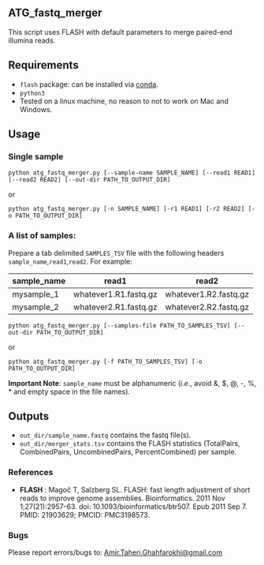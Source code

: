## ATG_fastq_merger

This script uses FLASH with default parameters to merge paired-end illumina reads.


## Requirements
* `flash` package: can be installed via [conda](https://anaconda.org/bioconda/flash).
* `python3`
* Tested on a linux machine, no reason to not to work on Mac and Windows.

## Usage 

### Single sample
`python atg_fastq_merger.py [--sample-name SAMPLE_NAME] [--read1 READ1] [--read2 READ2] [--out-dir PATH_TO_OUTPUT_DIR]`

or

`python atg_fastq_merger.py [-n SAMPLE_NAME] [-r1 READ1] [-r2 READ2] [-o PATH_TO_OUTPUT_DIR]`
    
### A list of samples:

Prepare a tab delimited `SAMPLES_TSV` file with the following headers `sample_name`,`read1`,`read2`. For example:

| sample_name  | read1                   | read2                 |
| ------------ | ----------------------- | --------------------- |
| mysample_1   | whatever1.R1.fastq.gz   | whatever1.R2.fastq.gz |
| mysample_2   | whatever2.R1.fastq.gz   | whatever2.R2.fastq.gz |


`python atg_fastq_merger.py [--samples-file PATH_TO_SAMPLES_TSV] [--out-dir PATH_TO_OUTPUT_DIR]`

or

`python atg_fastq_merger.py [-f PATH_TO_SAMPLES_TSV] [-o PATH_TO_OUTPUT_DIR]`

    
**Important Note**: `sample_name` must be alphanumeric (*i.e.*, avoid &, $, @, -, %, * and empty space in the file names).

## Outputs
* `out_dir/sample_name.fastq` contains the fastq file(s).
* `out_dir/merger_stats.tsv` contains the FLASH statistics (TotalPairs, CombinedPairs, UncombinedPairs, PercentCombined) per sample. 

### References
* **FLASH** : Magoč T, Salzberg SL. FLASH: fast length adjustment of short reads to improve genome assemblies. Bioinformatics. 2011 Nov 1;27(21):2957-63. doi: 10.1093/bioinformatics/btr507. Epub 2011 Sep 7. PMID: 21903629; PMCID: PMC3198573.
    
### Bugs
Please report errors/bugs to: Amir.Taheri.Ghahfarokhi@gmail.com
